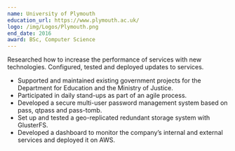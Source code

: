 ```yaml
---
name: University of Plymouth
education_url: https://www.plymouth.ac.uk/
logo: /img/Logos/Plymouth.png
end_date: 2016
award: BSc, Computer Science
---
```

Researched how to increase the performance of services with new technologies. Configured, tested and deployed updates to services.

- Supported and maintained existing government projects for the Department for Education and the Ministry of Justice.
- Participated in daily stand-ups as part of an agile process.
- Developed a secure multi-user password management system based on pass, qtpass and pass-tomb.
- Set up and tested a geo-replicated redundant storage system with GlusterFS.
- Developed a dashboard to monitor the company’s internal and external services and deployed it on AWS.


